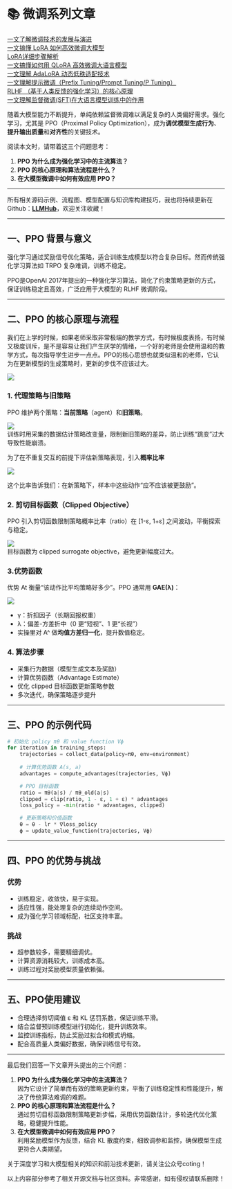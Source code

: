 # 📚 微调系列文章
[一文了解微调技术的发展与演进](https://zhuanlan.zhihu.com/p/1939080284374022103)  
[一文搞懂 LoRA 如何高效微调大模型](https://zhuanlan.zhihu.com/p/1939447022114567022)  
[LoRA详细步骤解析](https://zhuanlan.zhihu.com/p/1939807872113410970)	  
[一文搞懂如何用 QLoRA 高效微调大语言模型](https://zhuanlan.zhihu.com/p/1939997552779978284)  
[一文理解 AdaLoRA 动态低秩适配技术](https://zhuanlan.zhihu.com/p/1940347806129845834)  
[一文理解提示微调（Prefix Tuning/Prompt Tuning/P Tuning）](https://zhuanlan.zhihu.com/p/1940892127459547050)  
[RLHF （基于人类反馈的强化学习）的核心原理](https://zhuanlan.zhihu.com/p/1941259638084469752)  
[一文理解监督微调(SFT)在大语言模型训练中的作用](https://zhuanlan.zhihu.com/p/1944692406898393889)



随着大模型能力不断提升，单纯依赖监督微调难以满足复杂的人类偏好需求。强化学习，尤其是 PPO（Proximal Policy Optimization），成为**调优模型生成行为**、**提升输出质量**和**对齐性**的关键技术。

阅读本文时，请带着这三个问题思考：

1. **PPO 为什么成为强化学习中的主流算法？**
2. **PPO 的核心原理和算法流程是什么？**
3. **在大模型微调中如何有效应用 PPO？**

****

<font style="color:rgb(25, 27, 31);">所有相关源码示例、流程图、模型配置与知识库构建技巧，我也将持续更新在Github：</font>[**<font style="color:rgb(25, 27, 31);">LLMHub</font>**](https://github.com/algcoting/LLMHub)<font style="color:rgb(25, 27, 31);">，欢迎关注收藏！</font>

---

## 一、PPO 背景与意义
强化学习通过奖励信号优化策略，适合训练生成模型以符合复杂目标。然而传统强化学习算法如 TRPO 复杂难调，训练不稳定。

PPO是OpenAI 2017年提出的一种强化学习算法，简化了约束策略更新的方式，保证训练稳定且高效，广泛应用于大模型的 RLHF 微调阶段。

---

## 二、PPO 的核心原理与流程
我们在上学的时候，如果老师采取非常极端的教学方式，有时候极度表扬，有时候又极度训斥，是不是容易让我们产生厌学的情绪，一个好的老师是会使用温和的教学方式，每次指导学生进步一点点。PPO的核心思想也就类似温和的老师，它认为在更新模型的生成策略时，更新的步伐不应该过大。

![](https://cdn.nlark.com/yuque/0/2025/png/28454971/1755673207819-cb014657-49ad-4ce6-8e3a-e061dcd496cf.png)

### 1. 代理策略与旧策略
PPO 维护两个策略：**当前策略**（agent）和**旧策略**。

![](https://cdn.nlark.com/yuque/0/2025/png/28454971/1755673085466-96e6162c-7165-404b-be68-ffa7e2763ba7.png)  
训练时用采集的数据估计策略改变量，限制新旧策略的差异，防止训练“跳变”过大导致性能崩溃。

 为了在不重复交互的前提下评估新策略表现，引入**概率比率**

![](https://cdn.nlark.com/yuque/0/2025/png/28454971/1755673022850-b31b5040-613d-4b99-93d2-30fc94e47fd9.png)

 这个比率告诉我们：在新策略下，样本中这些动作“应不应该被更鼓励”。  

### 2. 剪切目标函数（Clipped Objective）
PPO 引入剪切函数限制策略概率比率（ratio）在 [1-ε, 1+ε] 之间波动，平衡探索与稳定。

![](https://cdn.nlark.com/yuque/0/2025/png/28454971/1755673124817-96776bcf-1b8b-4f23-8bc2-cbbc591a1e93.png)  
目标函数为 clipped surrogate objective，避免更新幅度过大。



### 3.优势函数
优势 At 衡量“该动作比平均策略好多少”。PPO 通常用 **GAE(λ)**：

![](https://cdn.nlark.com/yuque/0/2025/png/28454971/1755673283032-c78b4244-4a4f-453c-b044-cbd230ea3672.png)

+ γ：折扣因子（长期回报权重）
+ λ：偏差-方差折中（0 更“短视”、1 更“长视”）
+ 实操里对 A^ 做**均值方差归一化**，提升数值稳定。

### 4. 算法步骤
+ 采集行为数据（模型生成文本及奖励）
+ 计算优势函数（Advantage Estimate）
+ 优化 clipped 目标函数更新策略参数
+ 多次迭代，确保策略逐步提升

---

## 三、PPO 的示例代码
```python
# 初始化 policy πθ 和 value function Vϕ
for iteration in training_steps:
    trajectories = collect_data(policy=πθ, env=environment)
    
    # 计算优势函数 A(s, a)
    advantages = compute_advantages(trajectories, Vϕ)

    # PPO 目标函数
    ratio = πθ(a|s) / πθ_old(a|s)
    clipped = clip(ratio, 1 - ε, 1 + ε) * advantages
    loss_policy = -min(ratio * advantages, clipped)

    # 更新策略和价值函数
    θ = θ - lr * ∇loss_policy
    ϕ = update_value_function(trajectories, Vϕ)
```

---

## 四、PPO 的优势与挑战
### 优势
+ 训练稳定，收敛快，易于实现。
+ 适应性强，能处理复杂的连续动作空间。
+ 成为强化学习领域标配，社区支持丰富。

### 挑战
+ 超参数较多，需要精细调优。
+ 计算资源消耗较大，训练成本高。
+ 训练过程对奖励模型质量依赖强。

---

## 五、PPO使用建议
+ 合理选择剪切阈值 ε 和 KL 惩罚系数，保证训练平滑。
+ 结合监督预训练模型进行初始化，提升训练效率。
+ 监控训练指标，防止奖励过拟合和模式坍缩。
+ 配合高质量人类偏好数据，确保训练信号有效。

---

最后我们回答一下文章开头提出的三个问题：

1. **PPO 为什么成为强化学习中的主流算法？**  
因为它设计了简单而有效的策略更新约束，平衡了训练稳定性和性能提升，解决了传统算法难调的难题。
2. **PPO 的核心原理和算法流程是什么？**  
通过剪切目标函数限制策略更新步幅，采用优势函数估计，多轮迭代优化策略，稳健提升性能。
3. **在大模型微调中如何有效应用 PPO？**  
利用奖励模型作为反馈，结合 KL 散度约束，细致调参和监控，确保模型生成更符合人类期望。



<font style="color:rgb(25, 27, 31);">关于深度学习和大模型相关的知识和前沿技术更新，请关注公众号</font><font style="color:rgb(25, 27, 31);background-color:rgb(246, 246, 246);">coting</font><font style="color:rgb(25, 27, 31);">！</font>

<font style="color:rgb(25, 27, 31);">以上内容部分参考了相关开源文档与社区资料。非常感谢，如有侵权请联系删除！</font>

